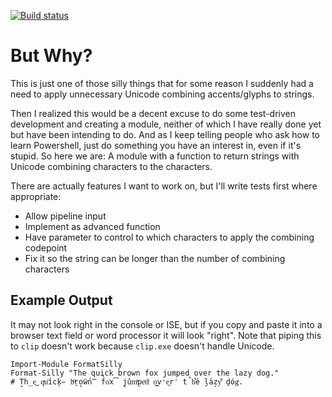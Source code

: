 [![Build status](https://ci.appveyor.com/api/projects/status/hfpmel46q7r7at9s?svg=true)](https://ci.appveyor.com/project/midnightfreddie/format-silly)


# But Why?

This is just one of those silly things that for some reason I suddenly had a need to apply unnecessary Unicode combining accents/glyphs to strings.

Then I realized this would be a decent excuse to do some test-driven development and creating a module, neither of which I have really done yet but have been intending to do. And as I keep telling people who ask how to learn Powershell, just do something you have an interest in, even if it's stupid. So here we are: A module with a function to return strings with Unicode combining characters to the characters.

There are actually features I want to work on, but I'll write tests first where appropriate:

- Allow pipeline input
- Implement as advanced function
- Have parameter to control to which characters to apply the combining codepoint
- Fix it so the string can be longer than the number of combining characters

## Example Output

It may not look right in the console or ISE, but if you copy and paste it into a browser text field or word processor it will look "right". Note that piping this to `clip` doesn't work because `clip.exe` doesn't handle Unicode.

	Import-Module FormatSilly
    Format-Silly "The quick brown fox jumped over the lazy dog."
    # T̝h̲e͜ qͮu͐i̾c̨k̵ bͫr̤o̞ẅ́n̿ f̉o͗x͡ j̭u̔mͯp̹eͬdͨ o͇v̛e͖r̒ t̚h͋é l̮a̍z̙y͌ ḏógͭ.
